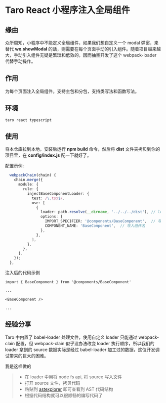 # Taro React 小程序注入全局组件

## 缘由

众所周知，小程序中不能定义全局组件，如果我们想自定义一个 modal 弹窗，来替代 **wx.showModal** 的话，则需要在每个页面手动的引入组件。随着项目越来越大，手动引入组件无疑是繁琐和低效的，因而抽空开发了这个 webpack-loader 代替手动操作。

## 作用

为每个页面注入全局组件。支持主包和分包，支持类写法和函数写法。

## 环境

`taro react typescript`

## 使用

将本仓库拉到本地，安装后运行 **npm build** 命令，然后将 **dist** 文件夹拷贝到你的项目里，在 **config/index.js** 配一下就好了。

配置示例:

```ts
  webpackChain(chain) {
    chain.merge({
      module: {
        rule: {
          injectBaseComponentLoader: {
            test: /\.tsx$/,
            use: [
              {
                loader: path.resolve(__dirname, '../../../dist'), // loader 路径
                options: {
                  IMPORT_SPECIFIER: '@components/BaseComponent',  // 导入标识符
                  COMPONENT_NAME: 'BaseComponent',  // 导入组件名
                },
              },
            ],
          },
        },
      },
    });
  },
```

注入后的代码示例

```tsx
import { BaseComponent } from '@components/BaseComponent'

...

<BaseComponent />

...
```

## 经验分享

Taro 中内置了 babel-loader 处理文件，使用自定义 loader 只能通过 webpack-clain 配置，但 webpack-clain 似乎没办法改变 loader 执行顺序，所以我们的 loader 拿到的 source 数据实际是经过 babel-loader 加工过的数据，这位开发调试带来的巨大的困难。

我是这样做的

> - 在 loader 中用将 node fs api, 将 source 写入文件
> - 打开 source 文件，拷贝代码
> - 粘贴到 [astexplorer](https://astexplorer.net/) 即可查看到 AST 代码结构
> - 根据代码结构就可以很顺畅的编写代码了
